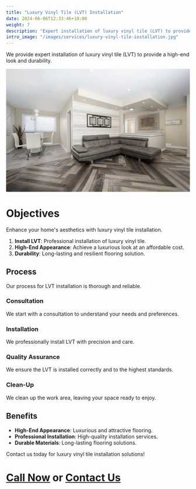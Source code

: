 ```yaml
---
title: "Luxury Vinyl Tile (LVT) Installation"
date: 2024-06-06T12:33:46+10:00
weight: 7
description: "Expert installation of luxury vinyl tile (LVT) to provide a high-end look and durability."
intro_image: "/images/services/luxury-vinyl-tile-installation.jpg"
---
```


We provide expert installation of luxury vinyl tile (LVT) to provide a high-end look and durability.

![Luxury Vinyl Tile (LVT) Installation](/images/services/luxury-vinyl-tile-installation.jpg)

# Objectives

Enhance your home's aesthetics with luxury vinyl tile installation.

1. **Install LVT**: Professional installation of luxury vinyl tile.
2. **High-End Appearance**: Achieve a luxurious look at an affordable cost.
3. **Durability**: Long-lasting and resilient flooring solution.

## Process

Our process for LVT installation is thorough and reliable.

### Consultation

We start with a consultation to understand your needs and preferences.

### Installation

We professionally install LVT with precision and care.

### Quality Assurance

We ensure the LVT is installed correctly and to the highest standards.

### Clean-Up

We clean up the work area, leaving your space ready to enjoy.

## Benefits

- **High-End Appearance**: Luxurious and attractive flooring.
- **Professional Installation**: High-quality installation services.
- **Durable Materials**: Long-lasting flooring solutions.

Contact us today for luxury vinyl tile installation solutions!

# [Call Now](tel:561-846-0938) or [Contact Us](/contact)

